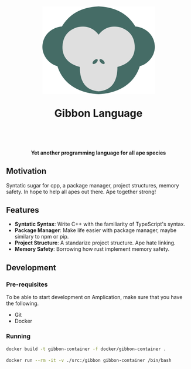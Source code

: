 <h1 align="center">
	<br />
    	<img src="docs/assets/gibbon.png" alt="gibbon-img" />
  	<br />
  		<p>Gibbon Language</p>
  	<br />
</h1>

<h4 align="center">Yet another programming language for all ape species</h4>

## Motivation
Syntatic sugar for cpp, a package manager, project structures, memory safety.
In hope to help all apes out there. Ape together strong!

## Features
- **Syntatic Syntax**: Write C++ with the familiarity of TypeScript's syntax.
- **Package Manager**: Make life easier with package manager, maybe similary to npm or pip.
- **Project Structure**: A standarize project structure. Ape hate linking.
- **Memory Safety**: Borrowing how rust implement memory safety.

## Development


### Pre-requisites
To be able to start development on Amplication, make sure that you have the following.
- Git
- Docker

### Running
```sh
docker build -t gibbon-container -f docker/gibbon-container .
```

```sh
docker run --rm -it -v ./src:/gibbon gibbon-container /bin/bash
```